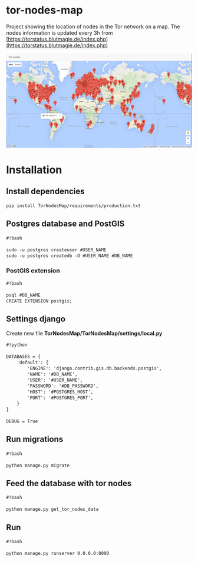 # tor-nodes-map

Project showing the location of nodes in the Tor network on a map. The nodes information is updated every 3h from [https://torstatus.blutmagie.de/index.php](https://torstatus.blutmagie.de/index.php)

![Map](README_FILES/map.png)

# Installation

## Install dependencies

    pip install TorNodesMap/requirements/production.txt

## Postgres database and PostGIS
```
#!bash

sudo -u postgres createuser #USER_NAME
sudo -u postgres createdb -O #USER_NAME #DB_NAME
```

### PostGIS extension

```
#!bash

psql #DB_NAME
CREATE EXTENSION postgis;
```
## Settings django

Create new file **TorNodesMap/TorNodesMap/settings/local.py**
```
#!python

DATABASES = {
    'default': {
        'ENGINE': 'django.contrib.gis.db.backends.postgis',
        'NAME': '#DB_NAME',
        'USER': '#USER_NAME',
        'PASSWORD': '#DB_PASSWORD',
        'HOST': '#POSTGRES_HOST',
        'PORT': '#POSTGRES_PORT',
    }
}

DEBUG = True
```

## Run migrations
```
#!bash

python manage.py migrate
```

## Feed the database with tor nodes
```
#!bash

python manage.py get_tor_nodes_data
```

## Run 
```
#!bash

python manage.py runserver 0.0.0.0:8000
```
